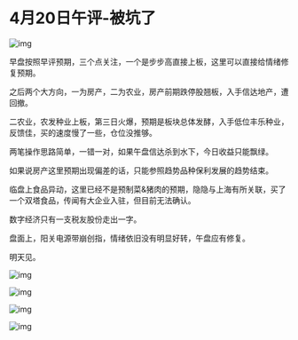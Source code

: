 # 4月20日午评-被坑了

![img](https://pic3.zhimg.com/v2-0ba7dcc77c5517109da72b1bfa2106c3_720w.png?source=d16d100b)

早盘按照早评预期，三个点关注，一个是步步高直接上板，这里可以直接给情绪修复预期。



之后两个大方向，一为房产，二为农业，房产前期跌停股翘板，入手信达地产，遭回撤。



二农业，农发种业上板，第三日火爆，预期是板块总体发酵，入手低位丰乐种业，反馈佳，买的速度慢了一些，仓位没推够。



两笔操作思路简单，一错一对，如果午盘信达杀到水下，今日收益只能飘绿。



如果说房产这里预期出现偏差的话，只能参照趋势品种保利发展的趋势结束。



临盘上食品异动，这里已经不是预制菜&猪肉的预期，隐隐与上海有所关联，买了一个双塔食品，传闻有大企业入驻，但目前无法确认。



数字经济只有一支税友股份走出一字。



盘面上，阳关电源带崩创指，情绪依旧没有明显好转，午盘应有修复。



明天见。

![img](https://pic2.zhimg.com/80/v2-81ee869147cb084568b44d9b4268b986_1440w.jpg?source=d16d100b)

![img](https://pic2.zhimg.com/80/v2-da318b1abbe438eabf1ec664c7544fb2_1440w.jpg?source=d16d100b)

![img](https://pica.zhimg.com/80/v2-13d61baeea4e9877ca24c930796a0de9_1440w.jpg?source=d16d100b)

![img](https://pic1.zhimg.com/80/v2-86672d1a11acaf8beb8e83e43e18f609_1440w.jpg?source=d16d100b)






















